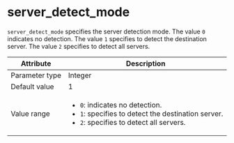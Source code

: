 # server_detect_mode

`server_detect_mode` specifies the server detection mode. The value `0` indicates no detection. The value `1` specifies to detect the destination server. The value `2` specifies to detect all servers.

| Attribute | Description |
|----------|---------|
| Parameter type | Integer |
| Default value | 1 |
| Value range | <ul><li>`0`: indicates no detection.</li><li>`1`: specifies to detect the destination server.</li><li>`2`: specifies to detect all servers.</li></ul> |
